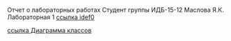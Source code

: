 Отчет о лабораторных работах
Студент группы ИДБ-15-12 Маслова Я.К.
Лабораторная 1
[ссылка idef0](http://127.0.0.1:49820/)

[ссылка Диаграмма классов](http://www.plantuml.com/plantuml/png/JP11JiCm44NNzIb6MO748Kev16lBjeXLDqRZH2mGKaW5B98383Rb28WI2G4fLvYv4MEowUxFyvjloyjKQwoRJL1fxQjhZNe39kYKu5OjLjgihp0sbRs88I9SbhvsQd6E66zciWgYY1ZHEZn6TsfkAMX78ttH6xSy5A0J70Ev1EY5j_n01vfeufv6e4y9zzo9iAKVaIV9lSfx_FG_3jdQSIlcdWxSoV8xVUSZ8IESqBEaFRT2FZAP6yw0NgNYKUPVxaxbYQMt3en74vnQkihcR_W3)

